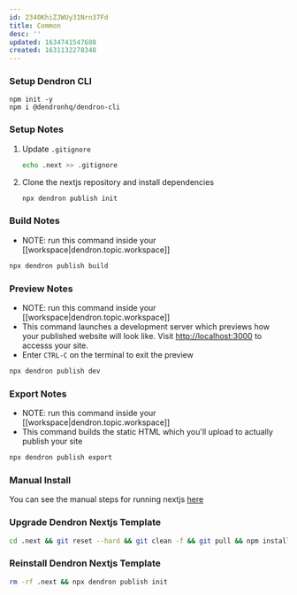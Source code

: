 ```yaml
---
id: 2340KhiZJWUy31Nrn37Fd
title: Common
desc: ''
updated: 1634741547688
created: 1631132278348
---
```


### Setup Dendron CLI
```
npm init -y 
npm i @dendronhq/dendron-cli
```

### Setup Notes
1. Update `.gitignore`
    ```sh
    echo .next >> .gitignore
    ```
1. Clone the nextjs repository and install dependencies
    ```sh
    npx dendron publish init
    ```

### Build Notes
- NOTE: run this command inside your [[workspace|dendron.topic.workspace]]
```sh
npx dendron publish build
```

### Preview Notes
- NOTE: run this command inside your [[workspace|dendron.topic.workspace]]
- This command launches a development server which previews how your published website will look like.  Visit [http://localhost:3000](http://localhost:3000) to accesss your site. 
- Enter `CTRL-C` on the terminal to exit the preview
```sh
npx dendron publish dev
```

### Export Notes
- NOTE: run this command inside your [[workspace|dendron.topic.workspace]]
- This command builds the static HTML which you'll upload to actually publish your site

```sh
npx dendron publish export
```

### Manual Install

You can see the manual steps for running nextjs [here](https://github.com/dendronhq/dendron/blob/5f6ba8c75b3a2921de70ac784237441b03374dea/packages/dendron-cli/src/commands/publishCLICommand.ts#L287)

### Upgrade Dendron Nextjs Template

```sh
cd .next && git reset --hard && git clean -f && git pull && npm install 
```

### Reinstall Dendron Nextjs Template

```sh
rm -rf .next && npx dendron publish init
```

##
